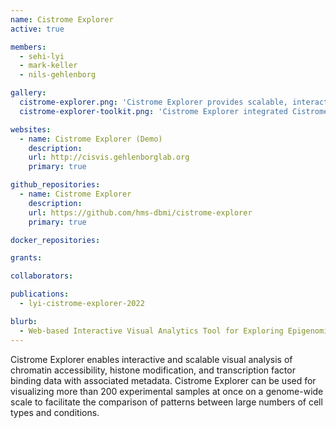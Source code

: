 ```yaml
---
name: Cistrome Explorer
active: true

members:
  - sehi-lyi
  - mark-keller
  - nils-gehlenborg

gallery:
  cistrome-explorer.png: 'Cistrome Explorer provides scalable, interactive, and modular visualizations for epigenomics data with associated metadata.'
  cistrome-explorer-toolkit.png: 'Cistrome Explorer integrated Cistrome DB Toolkit that contains huge collection of public ChIP-seq, DNase-seq, and ATAC-seq datasets.'

websites:
  - name: Cistrome Explorer (Demo)
    description: 
    url: http://cisvis.gehlenborglab.org
    primary: true

github_repositories:
  - name: Cistrome Explorer
    description:
    url: https://github.com/hms-dbmi/cistrome-explorer
    primary: true

docker_repositories:

grants:

collaborators:

publications:
  - lyi-cistrome-explorer-2022

blurb:
  - Web-based Interactive Visual Analytics Tool for Exploring Epigenomics Data with Associated Metadata
---
```

Cistrome Explorer enables interactive and scalable visual analysis of chromatin accessibility, histone modification, and transcription factor binding data with associated metadata. Cistrome Explorer can be used for visualizing more than 200 experimental samples at once on a genome-wide scale to facilitate the comparison of patterns between large numbers of cell types and conditions.
